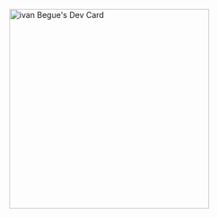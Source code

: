 <a href="https://app.daily.dev/ivan0017"><img src="https://api.daily.dev/devcards/v2/RoqdZZpIhMnbyQ6H5Ne2W.png?r=ris" width="356" alt="ivan Begue's Dev Card"/></a>
<!--
**IvanBegue/IvanBegue** is a ✨ _special_ ✨ repository because its `README.md` (this file) appears on your GitHub profile.

Here are some ideas to get you started:

- 🔭 I’m currently working on ...
- 🌱 I’m currently learning ...
- 👯 I’m looking to collaborate on ...
- 🤔 I’m looking for help with ...
- 💬 Ask me about ...
- 📫 How to reach me: ...
- 😄 Pronouns: ...
- ⚡ Fun fact: ...
-->
